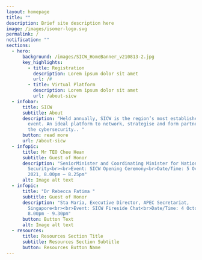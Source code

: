 ```yaml
---
layout: homepage
title: ""
description: Brief site description here
image: /images/isomer-logo.svg
permalink: /
notification: ""
sections:
  - hero:
      background: /images/SICW_HomeBanner_v210813-2.jpg
      key_highlights:
        - title: Registration
          description: Lorem ipsum dolor sit amet
          url: /#
        - title: Virtual Platform
          description: Lorem ipsum dolor sit amet
          url: /about-sicw
  - infobar:
      title: SICW
      subtitle: About
      description: "Held annually, SICW is the region’s most established cybersecurity
        event. An ideal platform to network, strategise and form partnerships in
        the cybersecurity.. "
      button: read more
      url: /about-sicw
  - infopic:
      title: Mr TEO Chee Hean
      subtitle: Guest of Honor
      description: "SeniorMinister and Coordinating Minister for National
        Security<br><br>Event: SICW Opening Ceremony<br>Date/Time: 5 October
        2021, 8.00pm – 8.25pm"
      alt: Image alt text
  - infopic:
      title: "Dr Rebecca Fatima "
      subtitle: Guest of Honor
      description: "Sta Maria, Executive Director, APEC Secretariat,
        Singapore<br><br>Event: SICW Fireside Chat<br>Date/Time: 4 October 2021,
        8.00pm - 9.30pm"
      button: Button Text
      alt: Image alt text
  - resources:
      title: Resources Section Title
      subtitle: Resources Section Subtitle
      button: Resources Button Name
---
```

